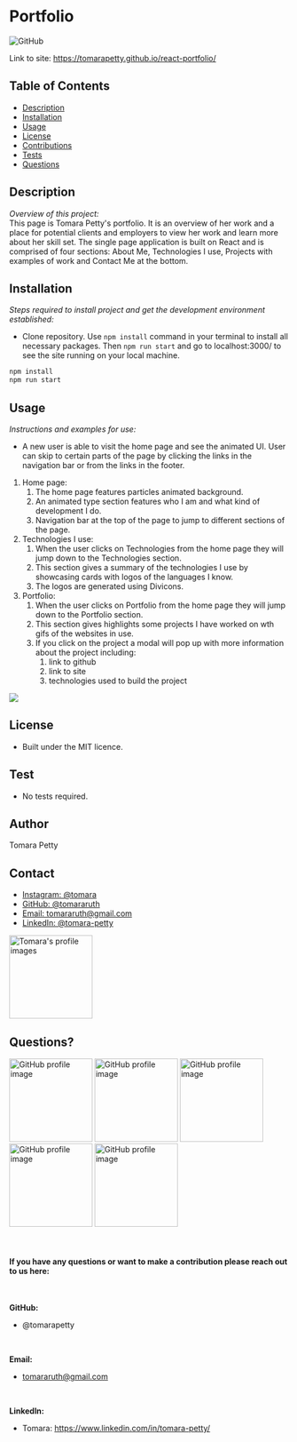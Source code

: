 # Portfolio
![GitHub](https://img.shields.io/badge/license-MIT-green)

Link to site: https://tomarapetty.github.io/react-portfolio/

## Table of Contents
* [Description](#description)
* [Installation](#installation)
* [Usage](#usage)
* [License](#license)
* [Contributions](#contributions)
* [Tests](#tests)
* [Questions](#questions)

## Description 
*Overview of this project:* <br>
This page is Tomara Petty's portfolio. It is an overview of her work and a place for potential clients and employers to view her work and learn more about her skill set. The single page application is built on React and is comprised of four sections: About Me, Technologies I use, Projects with examples of work and Contact Me at the bottom. 

## Installation
*Steps required to install project and get the development environment established:*
* Clone repository. Use `npm install` command in your terminal to install all necessary packages. Then `npm run start` and go to localhost:3000/ to see the site running on your local machine. 

```bash
npm install
npm run start
```

## Usage
*Instructions and examples for use:* 
* A new user is able to visit the home page and see the animated UI. User can skip to certain parts of the page by clicking the links in the navigation bar or from the links in the footer. 
1. Home page:
    1. The home page features particles animated background. 
    2. An animated type section features who I am and what kind of development I do.   
    3. Navigation bar at the top of the page to jump to different sections of the page.   
2. Technologies I use:
    1. When the user clicks on Technologies from the home page they will jump down to the Technologies section. 
    2. This section gives a summary of the technologies I use by showcasing cards with logos of the languages I know.
    3. The logos are generated using Divicons. 
3. Portfolio:
    1. When the user clicks on Portfolio from the home page they will jump down to the Portfolio section. 
    2. This section gives highlights some projects I have worked on wth gifs of the websites in use. 
    3. If you click on the project a modal will pop up with more information about the project including:
        1. link to github
        2. link to site
        3. technologies used to build the project

<img src="DarkHorse.gif">

## License 
* Built under the MIT licence.

## Test
* No tests required. 

## Author
Tomara Petty 

## Contact 
<ul>
    <li><a href="https://www.instagram.com/tomara/">Instagram: @tomara</a></li>
    <li><a href="https://github.com/tomararuth">GitHub: @tomararuth</a></li>
    <li><a href="mailto:tomararuth@gmail.com">Email: tomararuth@gmail.com</a></li>
    <li><a href="https://www.linkedin.com/in/tomara-petty/">LinkedIn: @tomara-petty</a></li>
</ul>
<img src="images/Tom1.JPG" alt="Tomara's profile images" width="150">

## Questions?
<p float="left">
<img src="https://avatars0.githubusercontent.com/u/65513543?s=460&u=20bf726727263d5c2cb42b357ae261aff2a38e6e&v=4" alt="GitHub profile image" width="150">
<img src="https://avatars.githubusercontent.com/u/69019881?s=460&u=6854268124a5fbb368c638a74662e170b27b5e15&v=4" alt="GitHub profile image" width="150">
<img src="https://avatars.githubusercontent.com/u/70539107?s=460&u=19c6e1600b5f4d010ab5ab4f3527e2dcf96a1b2f&v=4" alt="GitHub profile image" width="150">
<img src="https://avatars.githubusercontent.com/u/71291602?s=460&u=0a57edde8d1542a08429d187f505e985f42d434b&v=4" alt="GitHub profile image" width="150">
<img src="https://avatars.githubusercontent.com/u/70980600?v=4" alt="GitHub profile image" width="150">
</p>
<br>

#### If you have any questions or want to make a contribution please reach out to us here:
<br>

**GitHub:**   
* @tomarapetty
 <br>

**Email:** 
* tomararuth@gmail.com 
 <br>

**LinkedIn:** 
* Tomara: https://www.linkedin.com/in/tomara-petty/ 





